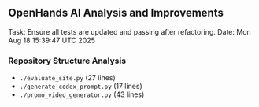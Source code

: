 ## OpenHands AI Analysis and Improvements
Task: Ensure all tests are updated and passing after refactoring.
Date: Mon Aug 18 15:39:47 UTC 2025

### Repository Structure Analysis
- `./evaluate_site.py` (27 lines)
- `./generate_codex_prompt.py` (17 lines)
- `./promo_video_generator.py` (43 lines)
